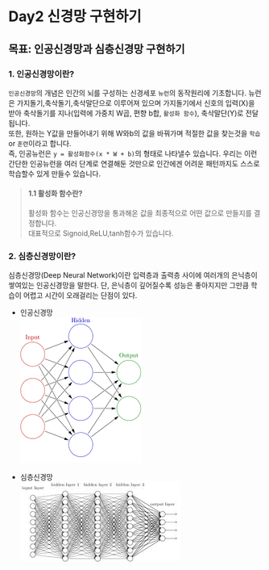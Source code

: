 # Day2 신경망 구현하기
## 목표: 인공신경망과 심층신경망 구현하기
### **1. 인공신경망이란?**
`인공신경망`의 개념은 인간의 뇌를 구성하는 신경세포 `뉴런`의 동작원리에 기초합니다.
뉴런은 가지돌기,축삭돌기,축삭말단으로 이루어져 있으며 가지돌기에서 신호의 입력(X)을 받아
축삭돌기를 지나(입력에 가중치 W곱, 편향 b합, `활성화 함수`), 축삭말단(Y)로 전달됩니다.   
또한, 원하는 Y값을 만들어내기 위해 W와b의 값을 바꿔가며 적절한 값을 찾는것을 `학습` or `훈련`이라고 합니다.   
즉, 인공뉴런은 `y = 활성화함수(x * W + b)`의 형태로 나타낼수 있습니다. 우리는 이런 간단한 인공뉴런을 여러 단계로 연결해둔 것만으로 
인간에겐 어려운 패턴까지도 스스로 학습할수 있게 만들수 있습니다.
>#### **1.1 활성화 함수란?**
>활성화 함수는 인공신경망을 통과해온 값을 최종적으로 어떤 값으로 만들지를 결정합니다.   
>대표적으로 Signoid,ReLU,tanh함수가 있습니다.

### **2. 심층신경망이란?**
심층신경망(Deep Neural Network)이란 입력층과 출력층 사이에 여러개의 은닉층이 쌓여있는 인공신경망을 말한다.
단, 은닉층이 깊어질수록 성능은 좋아지지만 그만큼 학습이 어렵고 시간이 오래걸리는 단점이 있다.

- 인공신경망   
  ![git](https://github.com/wotjd0715/DeepLearning/blob/master/Day2/layer1.png)
 
 - 심층신경망   
  ![git](https://github.com/wotjd0715/DeepLearning/blob/master/Day2/layer2.png)

